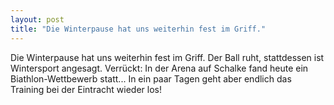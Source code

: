 ```yaml
---
layout: post
title: "Die Winterpause hat uns weiterhin fest im Griff."
---
```


Die Winterpause hat uns weiterhin fest im Griff. Der Ball ruht, stattdessen ist Wintersport angesagt. Verrückt: In der Arena auf Schalke fand heute ein Biathlon-Wettbewerb statt... In ein paar Tagen geht aber endlich das Training bei der Eintracht wieder los!

